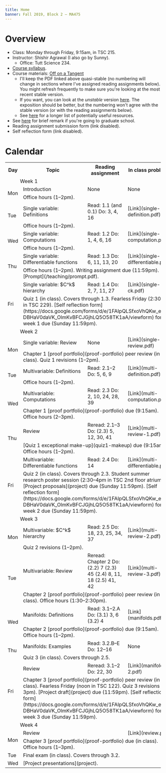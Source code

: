 ```yaml
---
title: Home
banner: Fall 2019, Block 2 — MA475
---
```


# Overview

* Class: Monday through Friday, 9:15am, in TSC 215.
* Instructor: Shishir Agrawal (I also go by Sunny).
    * Office: Tutt Science 234.
* [Course syllabus](syllabus).
* Course materials: [Off on a Tangent](stable.pdf)
    * I'll keep the PDF linked above quasi-stable (no numbering will change in sections where I've assigned reading assignments below). You might refresh frequently to make sure you're looking at the most recent stable version.
    * If you want, you can look at the *unstable* version [here](https://github.com/sagrawalx/tangent/). The exposition should be better, but the numbering won't agree with the stable version (or with the reading assignments below).
    * See [here](resources) for a longer list of potentially useful resources.
* See [here](gradschool) for brief remark if you're going to graduate school.
* Reading assignment submission form (link disabled).
* Self reflection form (link disabled).

# Calendar

<table style="width: 100%">
<tr>
<th style="width: 10%;">Day</th>
<th style="width: 40%;">Topic</th>
<th style="width: 25%;">Reading assignment</th>
<th style="width: 25%;">In class problems</th>
</tr>

<tr>
<td class="subheading" colspan="4" style="padding-left: 3em;">Week 1</td>
</tr>

<tr>
<td rowspan="2">Mon</td>
<td>Introduction</td>
<td>None</td>
<td>None</td>
</tr>

<tr>
<td colspan="3">
Office hours (1–2pm).
</td>
</tr>

<tr>
<td rowspan="2">Tue</td>
<td>Single variable: Definitions</td>
<td>Read: 1.1 (and 0.1)
Do: 3, 4, 16</td>
<td>[Link](single-definition.pdf)</td>
</tr>

<tr>
<td colspan="3">
Office hours (1–2pm).
</td>
</tr>


<tr>
<td rowspan="2">Wed</td>
<td>Single variable: Computations</td>
<td>Read: 1.2  
Do: 1, 4, 6, 16</td>
<td>[Link](single-computation.pdf)</td>
</tr>

<tr>
<td colspan="3">
Office hours (1–2pm).
</td>
</tr>

<tr>
<td rowspan="2">Thu</td>
<td>Single variable: Differentiable functions</td>
<td>Read: 1.3  
Do: 6, 11, 13, 20</td>
<td>[Link](single-differentiable.pdf)</td>
</tr>

<tr>
<td colspan="3">
Office hours (1–2pm).  
Writing assignment due (11:59pm). [Prompt](/teaching/prompt.pdf).
</td>
</tr>


<tr>
<td rowspan="2">Fri</td>
<td>Single variable: $C^k$ hierarchy</td>
<td>Read: 1.4  
Do: 2, 7, 11, 27</td>
<td>[Link](single-ck.pdf)</td>
</tr>

<tr>
<td colspan="3">  
Quiz 1 (in class). Covers through 1.3.  
Fearless Friday (2:30pm in TSC 229).   
[Self reflection form](https://docs.google.com/forms/d/e/1FAIpQLSfxoVhQKw_e8xi-DBHaV0daVK_OlmKvBFCJGjhLQ5O58TK1aA/viewform) for week 1 due (Sunday 11:59pm).
</td>
</tr>

<tr>
<td class="subheading" colspan="4" style="padding-left: 3em;">Week 2</td>
</tr>

<tr>
<td rowspan="2">Mon</td>
<td>Single variable: Review</td>
<td>None</td>
<td>[Link](single-review.pdf)</td>
</tr>

<tr>
<td colspan="3">
Chapter 1 [proof portfolio](proof-portfolio) peer review (in class).  
Quiz 1 revisions (1–2pm).  
</td>
</tr>


<tr>
<td rowspan="2">Tue</td>
<td>Multivariable: Definitions</td>
<td>Read: 2.1–2   
Do: 5, 6, 9</td>
<td>[Link](multi-definition.pdf)</td>
</tr>

<tr>
<td colspan="3">
Office hours (1–2pm).
</td>
</tr>

<tr>
<td rowspan="2">Wed</td>
<td>Multivariable: Computations</td>
<td>Read: 2.3  
Do: 2, 10, 24, 28, 39</td>
<td>[Link](multi-computation.pdf)</td>
</tr>

<tr>
<td colspan="3">
Chapter 1 [proof portfolio](proof-portfolio) due (9:15am).  
Office hours (2–3pm).
</td>
</tr>

<tr>
<td rowspan="2">Thu</td>
<td>Review</td>
<td>Reread: 2.1–3  
Do: (2.3) 5, 12, 30, 41</td>
<td>[Link](multi-review-1.pdf)</td>
</tr>

<tr>
<td colspan="3">
[Quiz 1 exceptional make-up](quiz1-makeup) due (9:15am).  
Office hours (1–2pm).
</td>
</tr>

<tr>
<td rowspan="2">Fri</td>
<td>Multivariable: Differentiable functions</td>
<td>Read: 2.4  
Do: 14</td>
<td>[Link](multi-differentiable.pdf)</td>
</tr>

<tr>
<td colspan="3">
Quiz 2 (in class). Covers through 2.3.  
Student summer research poster session (2:30–4pm in TSC 2nd floor atrium).  
[Project proposals](project) due (Sunday 11:59pm).  
[Self reflection form](https://docs.google.com/forms/d/e/1FAIpQLSfxoVhQKw_e8xi-DBHaV0daVK_OlmKvBFCJGjhLQ5O58TK1aA/viewform) for week 2 due (Sunday 11:59pm).
</td>
</tr>

<tr>
<td class="subheading" colspan="4" style="padding-left: 3em;">Week 3</td>
</tr>

<tr>
<td rowspan="2">Mon</td>
<td>Multivariable: $C^k$ hierarchy</td>
<td>Read: 2.5   
Do: 18, 23, 25, 34, 37</td>
<td>[Link](multi-review-2.pdf)</td>
</tr>

<tr>
<td colspan="3">
Quiz 2 revisions (1–2pm).  
</td>
</tr>


<tr>
<td rowspan="2">Tue</td>
<td>Multivariable: Review</td>
<td>Reread: Chapter 2
Do: (2.2) 7  
(2.3) 45  
(2.4) 8, 11, 18  
(2.5) 41, 42</td>
<td>[Link](multi-review-3.pdf)</td>
</tr>

<tr>
<td colspan="3">
Chapter 2 [proof portfolio](proof-portfolio) peer review (in class).  
Office hours (1:30–2:30pm).  
</td>
</tr>

<tr>
<td rowspan="2">Wed</td>
<td>Manifolds: Definitions</td>
<td>
Read: 3.1–2.A  
Do: (3.1) 3, 6  
(3.2) 4
</td>
<td>[Link](manifolds.pdf)</td>
</tr>

<tr>
<td colspan="3">
Chapter 2 [proof portfolio](proof-portfolio) due (9:15am).  
Office hours (1–2pm).  
</td>
</tr>

<tr>
<td rowspan="2">Thu</td>
<td>Manifolds: Examples</td>
<td>Read: 3.2.B–E  
Do: 12–16</td>
<td>None</td>
</tr>

<tr>
<td colspan="3">
Quiz 3 (in class). Covers through 2.5.  
</td>
</tr>


<tr>
<td rowspan="2">Fri</td>
<td>Review</td>
<td>Reread: 3.1–2  
Do: 22, 30</td>
<td>[Link](manifolds-2.pdf)</td>
</tr>

<tr>
<td colspan="3">
Chapter 3 [proof portfolio](proof-portfolio) peer review (in class).  
Fearless Friday (noon in TSC 122).  
Quiz 3 revisions (2–3pm).  
[Project draft](project) due (11:59pm).  
[Self reflection form](https://docs.google.com/forms/d/e/1FAIpQLSfxoVhQKw_e8xi-DBHaV0daVK_OlmKvBFCJGjhLQ5O58TK1aA/viewform) for week 3 due (Sunday 11:59pm).
</td>
</tr>

<tr>
<td class="subheading" colspan="4" style="padding-left: 3em;">Week 4</td>
</tr>

<tr>
<td rowspan="2">Mon</td>
<td colspan="2">Review</td>
<td>[Link](review.pdf)</td>
</tr>

<tr>
<td colspan="3">
Chapter 3 [proof portfolio](proof-portfolio) due (in class).  
Office hours (1–3pm).  
</td>
</tr>

<tr>
<td>Tue</td>
<td colspan="3">Final exam (in class). Covers through 3.2.</td>
</tr>

<tr>
<td>Wed</td>
<td colspan="3">[Project presentations](project).</td>
</tr>


</table>
